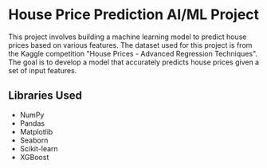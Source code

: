 # House Price Prediction AI/ML Project
This project involves building a machine learning model to predict house prices based on various features. The dataset used for this project is from the Kaggle competition "House Prices - Advanced Regression Techniques". The goal is to develop a model that accurately predicts house prices given a set of input features.

## Libraries Used
- NumPy
- Pandas
- Matplotlib
- Seaborn
- Scikit-learn
- XGBoost

